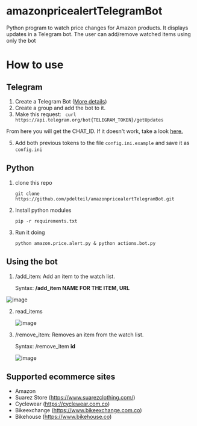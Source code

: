# amazonpricealertTelegramBot
Python program to watch price changes for Amazon products. It displays updates in a Telegram bot. The user can add/remove watched items using only the bot

# How to use

## Telegram
1. Create a Telegram Bot ([More details](https://medium.com/@ManHay_Hong/how-to-create-a-telegram-bot-and-send-messages-with-python-4cf314d9fa3e))
2. Create a group and add the bot to it. 
3. Make this request:
   ` curl https://api.telegram.org/bot{TELEGRAM_TOKEN}/getUpdates`

From here you will get the CHAT_ID. If it doesn't work, take a look [here.](https://stackoverflow.com/questions/32423837/telegram-bot-how-to-get-a-group-chat-id)

5. Add both previous tokens to the file `config.ini.example` and save it as `config.ini`

## Python
1. clone this repo

   `git clone https://github.com/pdelteil/amazonpricealertTelegramBot.git`
2. Install python modules

   `pip -r requirements.txt`

3.  Run it doing
   
       `python amazon.price.alert.py & python actions.bot.py` 

## Using the bot 
1. /add_item: Add an item to the watch list.
 
   Syntax: **/add_item NAME FOR THE ITEM, URL**
   
![image](https://github.com/pdelteil/amazonpricealertTelegramBot/assets/20244863/b7184151-9a31-4a58-896e-dc11ec002ef7)

   
2. read_items

   ![image](https://github.com/pdelteil/amazonpricealertTelegramBot/assets/20244863/8febd8da-e745-4441-ac4c-dc2782fde773)

3. /remove_item: Removes an item from the watch list.

   Syntax: /remove_item **id**

   ![image](https://github.com/pdelteil/amazonpricealertTelegramBot/assets/20244863/caf7a50e-c8a7-427b-9de8-548e59f0a97a)

## Supported ecommerce sites
- Amazon
- Suarez Store (https://www.suarezclothing.com/)
- Cyclewear (https://cyclewear.com.co)   
- Bikeexchange (https://www.bikeexchange.com.co)
- Bikehouse (https://www.bikehouse.co)
